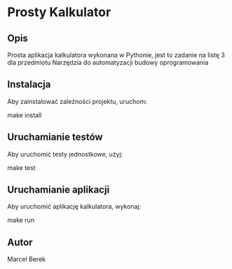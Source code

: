 # Prosty Kalkulator

## Opis

Prosta aplikacja kalkulatora wykonana w Pythonie, jest to zadanie na listę 3 dla przedmiotu Narzędzia do automatyzacji budowy oprogramowania

## Instalacja

Aby zainstalować zależności projektu, uruchom:


make install


## Uruchamianie testów

Aby uruchomić testy jednostkowe, użyj:


make test


## Uruchamianie aplikacji

Aby uruchomić aplikację kalkulatora, wykonaj:


make run


## Autor

Marcel Berek